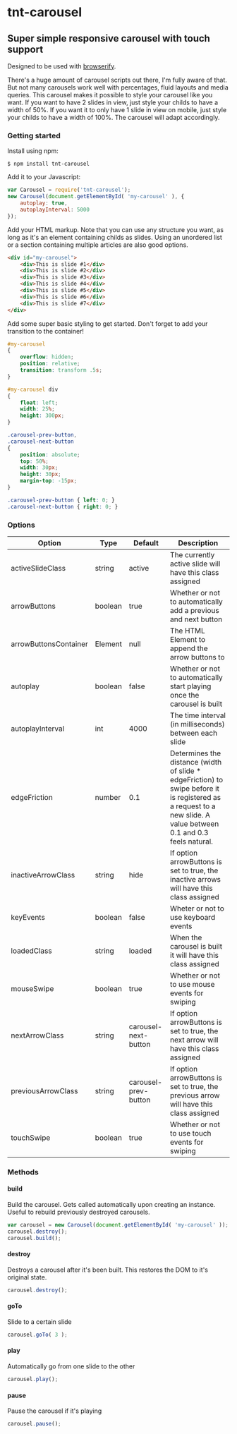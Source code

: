 # tnt-carousel
## Super simple responsive carousel with touch support

Designed to be used with [browserify](http://www.browserify.org).

There's a huge amount of carousel scripts out there, I'm fully aware of that. But not many carousels work well with percentages, fluid layouts and media queries.
This carousel makes it possible to style your carousel like you want. If you want to have 2 slides in view, just style your childs to have a width of 50%.
If you want it to only have 1 slide in view on mobile, just style your childs to have a width of 100%. The carousel will adapt accordingly.

### Getting started

Install using npm:

```ssh
$ npm install tnt-carousel
```

Add it to your Javascript:
```javascript
var Carousel = require('tnt-carousel');
new Carousel(document.getElementById( 'my-carousel' ), {
	autoplay: true,
	autoplayInterval: 5000
});
```

Add your HTML markup. Note that you can use any structure you want, as long as it's an element containing childs as slides.
Using an unordered list or a section containing multiple articles are also good options.
```html
<div id="my-carousel">
	<div>This is slide #1</div>
	<div>This is slide #2</div>
	<div>This is slide #3</div>
	<div>This is slide #4</div>
	<div>This is slide #5</div>
	<div>This is slide #6</div>
	<div>This is slide #7</div>
</div>
```

Add some super basic styling to get started. Don't forget to add your transition to the container!
```css
#my-carousel
{
	overflow: hidden;
	position: relative;
	transition: transform .5s;
}

#my-carousel div
{
	float: left;
	width: 25%;
	height: 300px;
}

.carousel-prev-button,
.carousel-next-button
{
	position: absolute;
	top: 50%;
	width: 30px;
	height: 30px;
	margin-top: -15px;
}

.carousel-prev-button { left: 0; }
.carousel-next-button { right: 0; }
```

### Options

Option | Type | Default | Description
------ | ---- | ------- | -----------
activeSlideClass | string | active | The currently active slide will have this class assigned
arrowButtons | boolean | true | Whether or not to automatically add a previous and next button
arrowButtonsContainer | Element | null | The HTML Element to append the arrow buttons to
autoplay | boolean | false | Whether or not to automatically start playing once the carousel is built
autoplayInterval | int | 4000 | The time interval (in milliseconds) between each slide
edgeFriction | number | 0.1 | Determines the distance (width of slide * edgeFriction) to swipe before it is registered as a request to a new slide. A value between 0.1 and 0.3 feels natural.
inactiveArrowClass | string | hide | If option arrowButtons is set to true, the inactive arrows will have this class assigned
keyEvents | boolean | false | Wheter or not to use keyboard events
loadedClass | string | loaded | When the carousel is built it will have this class assigned
mouseSwipe | boolean | true | Whether or not to use mouse events for swiping
nextArrowClass | string | carousel-next-button | If option arrowButtons is set to true, the next arrow will have this class assigned
previousArrowClass | string | carousel-prev-button | If option arrowButtons is set to true, the previous arrow will have this class assigned
touchSwipe | boolean | true | Whether or not to use touch events for swiping

### Methods

#### build

Build the carousel. Gets called automatically upon creating an instance. Useful to rebuild previously destroyed carousels.

```javascript
var carousel = new Carousel(document.getElementById( 'my-carousel' ));
carousel.destroy();
carousel.build();
```

#### destroy

Destroys a carousel after it's been built. This restores the DOM to it's original state.

```javascript
carousel.destroy();
```

#### goTo

Slide to a certain slide

```javascript
carousel.goTo( 3 );
```

#### play

Automatically go from one slide to the other

```javascript
carousel.play();
```

#### pause

Pause the carousel if it's playing

```javascript
carousel.pause();
```
